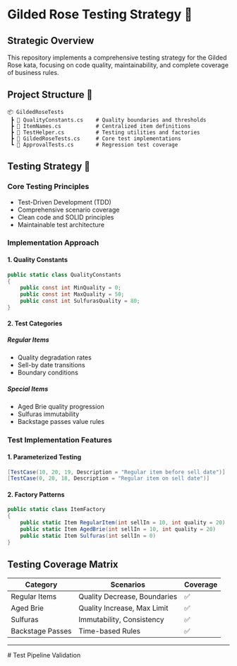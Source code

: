 # Gilded Rose Testing Strategy 🧪

## Strategic Overview

This repository implements a comprehensive testing strategy for the Gilded Rose kata, focusing on code quality, maintainability, and complete coverage of business rules.

## Project Structure 📁

```plaintext
📦 GildedRoseTests
 ┣ 📜 QualityConstants.cs    # Quality boundaries and thresholds
 ┣ 📜 ItemNames.cs           # Centralized item definitions
 ┣ 📜 TestHelper.cs          # Testing utilities and factories
 ┣ 📜 GildedRoseTests.cs     # Core test implementations
 ┗ 📜 ApprovalTests.cs       # Regression test coverage
```

## Testing Strategy 🎯

### Core Testing Principles
- Test-Driven Development (TDD)
- Comprehensive scenario coverage
- Clean code and SOLID principles
- Maintainable test architecture

### Implementation Approach

#### 1. Quality Constants
```csharp
public static class QualityConstants
{
    public const int MinQuality = 0;
    public const int MaxQuality = 50;
    public const int SulfurasQuality = 80;
}
```

#### 2. Test Categories

##### Regular Items
- Quality degradation rates
- Sell-by date transitions
- Boundary conditions

##### Special Items
- Aged Brie quality progression
- Sulfuras immutability
- Backstage passes value rules

### Test Implementation Features

#### 1. Parameterized Testing
```csharp
[TestCase(10, 20, 19, Description = "Regular item before sell date")]
[TestCase(0, 20, 18, Description = "Regular item on sell date")]
```

#### 2. Factory Patterns
```csharp
public static class ItemFactory
{
    public static Item RegularItem(int sellIn = 10, int quality = 20)
    public static Item AgedBrie(int sellIn = 10, int quality = 20)
    public static Item Sulfuras(int sellIn = 0)
}
```

## Testing Coverage Matrix

| Category | Scenarios | Coverage |
|----------|-----------|----------|
| Regular Items | Quality Decrease, Boundaries | ✅ |
| Aged Brie | Quality Increase, Max Limit | ✅ |
| Sulfuras | Immutability, Consistency | ✅ |
| Backstage Passes | Time-based Rules | ✅ |


---

#   T e s t   P i p e l i n e   V a l i d a t i o n  
 
